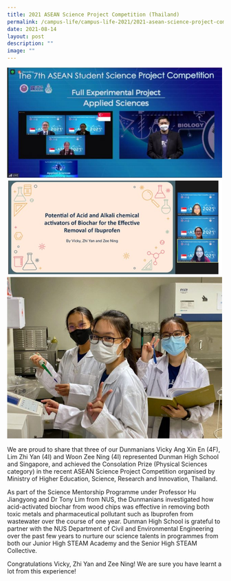 ```yaml
---
title: 2021 ASEAN Science Project Competition (Thailand)
permalink: /campus-life/campus-life-2021/2021-asean-science-project-competition-thailand/
date: 2021-08-14
layout: post
description: ""
image: ""
---
```

<img src="/images/stem4e1631597669921.jpg" 
         style="width:500px"
	/>
<br>
<img src="/images/stem5.jpg" 
         style="width:500px"
	/>
<br>
<img src="/images/stem6scalede1631597688992.jpg" 
         style="width:500px"
	/>
<br>


We are proud to share that three of our Dunmanians Vicky Ang Xin En (4F), Lim Zhi Yan (4I) and Woon Zee Ning (4I) represented Dunman High School and Singapore, and achieved the Consolation Prize (Physical Sciences category) in the recent ASEAN Science Project Competition organised by Ministry of Higher Education, Science, Research and Innovation, Thailand.

As part of the Science Mentorship Programme under Professor Hu Jiangyong and Dr Tony Lim from NUS, the Dunmanians investigated how acid-activated biochar from wood chips was effective in removing both toxic metals and pharmaceutical pollutant such as Ibuprofen from wastewater over the course of one year. Dunman High School is grateful to partner with the NUS Department of Civil and Environmental Engineering over the past few years to nurture our science talents in programmes from both our Junior High STEAM Academy and the Senior High STEAM Collective.

Congratulations Vicky, Zhi Yan and Zee Ning! We are sure you have learnt a lot from this experience!